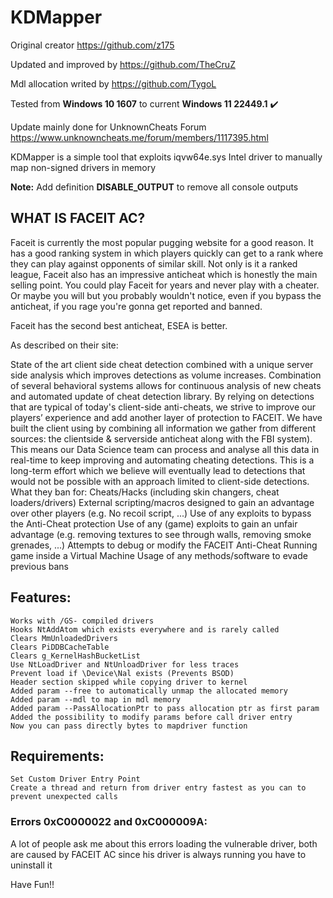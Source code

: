 # KDMapper

Original creator https://github.com/z175

Updated and improved by https://github.com/TheCruZ

Mdl allocation writed by https://github.com/TygoL

Tested from **Windows 10 1607** to current **Windows 11 22449.1** :heavy_check_mark:

Update mainly done for UnknownCheats Forum https://www.unknowncheats.me/forum/members/1117395.html

KDMapper is a simple tool that exploits iqvw64e.sys Intel driver to manually map non-signed drivers in memory

**Note:** Add definition **DISABLE_OUTPUT** to remove all console outputs


## WHAT IS FACEIT AC?
Faceit is currently the most popular pugging website for a good reason. It has a good ranking system in which players quickly can get to a rank where they can play against opponents of similar skill. Not only is it a ranked league, Faceit also has an impressive anticheat which is honestly the main selling point. You could play Faceit for years and never play with a cheater. Or maybe you will but you probably wouldn't notice, even if you bypass the anticheat, if you rage you're gonna get reported and banned.

Faceit has the second best anticheat, ESEA is better.

As described on their site:

State of the art client side cheat detection combined with a unique server side analysis which improves detections as volume increases. Combination of several behavioral systems allows for continuous analysis of new cheats and automated update of cheat detection library. By relying on detections that are typical of today's client-side anti-cheats, we strive to improve our players’ experience and add another layer of protection to FACEIT. We have built the client using by combining all information we gather from different sources: the clientside & serverside anticheat along with the FBI system). This means our Data Science team can process and analyse all this data in real-time to keep improving and automating cheating detections. This is a long-term effort which we believe will eventually lead to detections that would not be possible with an approach limited to client-side detections.
What they ban for:
Cheats/Hacks (including skin changers, cheat loaders/drivers)
External scripting/macros designed to gain an advantage over other players (e.g. No recoil script, ...)
Use of any exploits to bypass the Anti-Cheat protection
Use of any (game) exploits to gain an unfair advantage (e.g. removing textures to see through walls, removing smoke grenades, ...)
Attempts to debug or modify the FACEIT Anti-Cheat
Running game inside a Virtual Machine
Usage of any methods/software to evade previous bans

## Features:
	
	Works with /GS- compiled drivers
	Hooks NtAddAtom which exists everywhere and is rarely called
	Clears MmUnloadedDrivers
	Clears PiDDBCacheTable
	Clears g_KernelHashBucketList
	Use NtLoadDriver and NtUnloadDriver for less traces
	Prevent load if \Device\Nal exists (Prevents BSOD)
	Header section skipped while copying driver to kernel
	Added param --free to automatically unmap the allocated memory
	Added param --mdl to map in mdl memory
	Added param --PassAllocationPtr to pass allocation ptr as first param
	Added the possibility to modify params before call driver entry
	Now you can pass directly bytes to mapdriver function
	
## Requirements:

    Set Custom Driver Entry Point
    Create a thread and return from driver entry fastest as you can to prevent unexpected calls

### Errors 0xC0000022 and 0xC000009A:
A lot of people ask me about this errors loading the vulnerable driver, both are caused by FACEIT AC since his driver is always running you have to uninstall it

Have Fun!!
